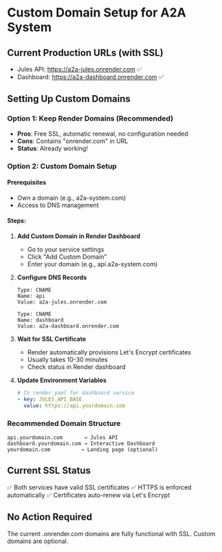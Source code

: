 # Custom Domain Setup for A2A System

## Current Production URLs (with SSL)
- Jules API: https://a2a-jules.onrender.com ✅
- Dashboard: https://a2a-dashboard.onrender.com ✅

## Setting Up Custom Domains

### Option 1: Keep Render Domains (Recommended)
- **Pros**: Free SSL, automatic renewal, no configuration needed
- **Cons**: Contains "onrender.com" in URL
- **Status**: Already working!

### Option 2: Custom Domain Setup

#### Prerequisites
- Own a domain (e.g., a2a-system.com)
- Access to DNS management

#### Steps:

1. **Add Custom Domain in Render Dashboard**
   - Go to your service settings
   - Click "Add Custom Domain"
   - Enter your domain (e.g., api.a2a-system.com)

2. **Configure DNS Records**
   ```
   Type: CNAME
   Name: api
   Value: a2a-jules.onrender.com
   
   Type: CNAME
   Name: dashboard
   Value: a2a-dashboard.onrender.com
   ```

3. **Wait for SSL Certificate**
   - Render automatically provisions Let's Encrypt certificates
   - Usually takes 10-30 minutes
   - Check status in Render dashboard

4. **Update Environment Variables**
   ```yaml
   # In render.yaml for dashboard service
   - key: JULES_API_BASE
     value: https://api.yourdomain.com
   ```

### Recommended Domain Structure
```
api.yourdomain.com       → Jules API
dashboard.yourdomain.com → Interactive Dashboard
yourdomain.com          → Landing page (optional)
```

## Current SSL Status
✅ Both services have valid SSL certificates
✅ HTTPS is enforced automatically
✅ Certificates auto-renew via Let's Encrypt

## No Action Required
The current .onrender.com domains are fully functional with SSL. Custom domains are optional.